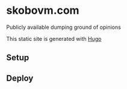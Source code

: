 # skobovm.com 
Publicly available dumping ground of opinions


This static site is generated with [Hugo](https://gohugo.io/)

## Setup

## Deploy

